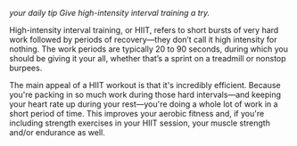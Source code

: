 _your daily tip_ 
*Give high-intensity interval training a try.*

High-intensity interval training, or HIIT, refers to short bursts of very hard work followed by periods of recovery—they don’t call it high intensity for nothing. The work periods are typically 20 to 90 seconds, during which you should be giving it your all, whether that’s a sprint on a treadmill or nonstop burpees.

The main appeal of a HIIT workout is that it's incredibly efficient. Because you're packing in so much work during those hard intervals—and keeping your heart rate up during your rest—you're doing a whole lot of work in a short period of time. This improves your aerobic fitness and, if you're including strength exercises in your HIIT session, your muscle strength and/or endurance as well.